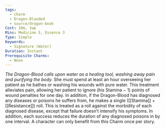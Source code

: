 ```yaml
---
tags:
  - charm
  - Dragon-Blooded
  - source/dragon-book
Cost: 10m, 1wp
Mins: Medicine 5, Essence 3
Type: Simple
Keywords:
  - Signature (Water)
Duration: Instant
Prerequisite Charms:
  - None
---
```

*The Dragon-Blood calls upon water as a healing tool, washing away pain and purifying the body.*
She must spend at least an hour overseeing her patient as he bathes or washing his wounds with pure water. This treatment alleviates pain, allowing her patient to ignore (his Stamina − 1) points of wound penalties for one day. In addition, if the Dragon-Blood has diagnosed any diseases or poisons he suffers from, he makes a single ([[Stamina]] + [[Resistance]]) roll. This is treated as a roll against the morbidity of each diagnosed disease, except that failure doesn’t intensify his symptoms. In addition, each success reduces the duration of any diagnosed poisons in by one interval. A character can only benefit from this Charm once per story.